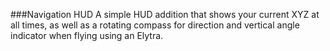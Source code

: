 ###Navigation HUD
A simple HUD addition that shows your current XYZ at all times, as well as a rotating compass for direction and vertical angle indicator when flying using an Elytra.